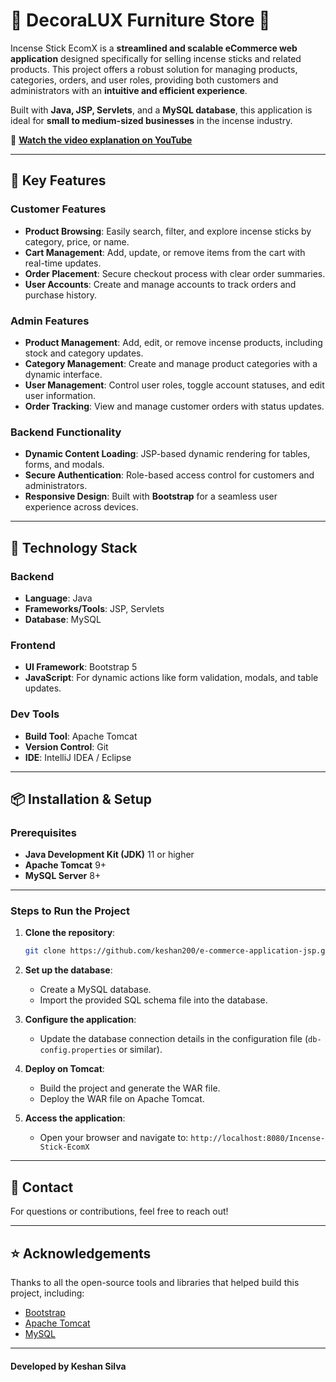 # 🌟 DecoraLUX Furniture Store 🌟

Incense Stick EcomX is a **streamlined and scalable eCommerce web application** designed specifically for selling incense sticks and related products. This project offers a robust solution for managing products, categories, orders, and user roles, providing both customers and administrators with an **intuitive and efficient experience**.

Built with **Java, JSP, Servlets**, and a **MySQL database**, this application is ideal for **small to medium-sized businesses** in the incense industry.

🎥 **[Watch the video explanation on YouTube](https://youtu.be/AKXpJU6Qdkg)**

---

## 🌟 Key Features

### Customer Features
- **Product Browsing**: Easily search, filter, and explore incense sticks by category, price, or name.
- **Cart Management**: Add, update, or remove items from the cart with real-time updates.
- **Order Placement**: Secure checkout process with clear order summaries.
- **User Accounts**: Create and manage accounts to track orders and purchase history.

### Admin Features
- **Product Management**: Add, edit, or remove incense products, including stock and category updates.
- **Category Management**: Create and manage product categories with a dynamic interface.
- **User Management**: Control user roles, toggle account statuses, and edit user information.
- **Order Tracking**: View and manage customer orders with status updates.

### Backend Functionality
- **Dynamic Content Loading**: JSP-based dynamic rendering for tables, forms, and modals.
- **Secure Authentication**: Role-based access control for customers and administrators.
- **Responsive Design**: Built with **Bootstrap** for a seamless user experience across devices.

---

## 🚀 Technology Stack

### Backend
- **Language**: Java
- **Frameworks/Tools**: JSP, Servlets
- **Database**: MySQL

### Frontend
- **UI Framework**: Bootstrap 5
- **JavaScript**: For dynamic actions like form validation, modals, and table updates.

### Dev Tools
- **Build Tool**: Apache Tomcat
- **Version Control**: Git
- **IDE**: IntelliJ IDEA / Eclipse

---

## 📦 Installation & Setup

### Prerequisites
- **Java Development Kit (JDK)** 11 or higher
- **Apache Tomcat** 9+
- **MySQL Server** 8+

---

### Steps to Run the Project

1. **Clone the repository**:
    ```bash
    git clone https://github.com/keshan200/e-commerce-application-jsp.git
    ```

2. **Set up the database**:
    - Create a MySQL database.
    - Import the provided SQL schema file into the database.

3. **Configure the application**:
    - Update the database connection details in the configuration file (`db-config.properties` or similar).

4. **Deploy on Tomcat**:
    - Build the project and generate the WAR file.
    - Deploy the WAR file on Apache Tomcat.

5. **Access the application**:
    - Open your browser and navigate to: `http://localhost:8080/Incense-Stick-EcomX`

---

## 💬 Contact

For questions or contributions, feel free to reach out!

---

## ⭐️ Acknowledgements

Thanks to all the open-source tools and libraries that helped build this project, including:

- [Bootstrap](https://getbootstrap.com/)
- [Apache Tomcat](https://tomcat.apache.org/)
- [MySQL](https://www.mysql.com/)

---

#### Developed by Keshan Silva
